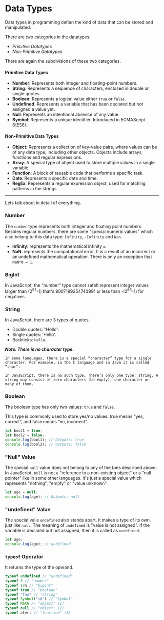 # **Data Types**

Data types in programming defien the kind of data that can be stored and manipulated.

There are two categories in the datatypes:
* *Primitive Datatypes*
* *Non-Primitive Datatypes*

There are again the subdivisions of these two categories.

#### **Primitive Data Types**
* **Number**: Represents both integer and floating-point numbers.
* **String**: Represents a sequence of characters, enclosed in double or single quotes.
* **Boolean**: Represents a logical value either `true` or `false`.
* **Undefined**: Represents a variable that has been declared but not assigned a value yet.
* **Null**: Represents an intentional absence of any value.
* **Symbol**: Represents a unique identifier. Introduced in ECMAScript 6(ES6).

#### **Non-Primitive Data Types**
* **Object**: Represents a collection of key-value pairs, where values can be of any data type, including other objects. Objects include arrays, functions and regular expressions.
* **Array**: A special type of object used to store multiple values in a single variable.
* **Function**: A block of reusable code that performs a specific task.
* **Date**: Represents a specific date and time.
* **RegEx**: Represents a regular expression object, used for matching patterns in the strings.

<hr>

Lets talk about in detail of everything.

### **Number**
The `number` type represents both integer and floating point numbers.
Besides regular numbers, there are some "special numeric values" which also belong to this data type: `Infinity`, `-Infinity` and `Nan`.
* **Infinity**: represents the mathematical infinity `∞`.
* **NaN**: represents the computational error. It is a result of an incorrect or an undefined mathematical operation. There is only an exception that `NaN*0 = 1`.

### **BigInt**
In JavaScript, the "number" type cannot safelt represent integer values larger than (2<sup>53</sup>-1) that's 9007199254740991 or less than -(2<sup>53</sup>-1) for negatives.

### **String**
In JavaScript, there are 3 types of quotes.

* Double quotes: "Hello".
* Single quotes: 'Hello'.
* Backticks: `Hello`.

***Note: There is no character type.***
```
In some languages, there is a special “character” type for a single character. For example, in the C language and in Java it is called “char”.

In JavaScript, there is no such type. There’s only one type: string. A string may consist of zero characters (be empty), one character or many of them.
```

### **Boolean**
The boolean type has only two values: `true` and `false`.

This type is commonly used to store yes/no values: true means “yes, correct”, and false means “no, incorrect”.

```js
let bool1 = true;
let bool2 = false;
console.log(bool1); // Outputs: true
console.log(bool2); // Outputs: false
```

### **"Null" Value**

The special `null` value does not belong to any of the tpes described above. In JavaScript, `null` is not a "reference to a non-existing object" or a "null pointer" like in some other languages. It's just a special value which represents "nothing", "empty" or "value unknown".

```js
let age = null;
console.log(age); // Outputs: null
```

### **"undefined" Value**
The special valie `undefined` also stands apart. It makes a type of its own, just like `null`. The meaning of `undefined` is "value is not assigned". If the variable is declared but not assigned, then it is called as `undefined`.

```js
let age;
console.log(age); // undefined
```

### **`typeof` Operator**
It returns the type of the operand. 

```js
typeof undefined // "undefined"
typeof 0 // "number"
typeof 10n // "bigint"
typeof true // "boolean"
typeof "foo" // "string"
typeof Symbol("id") // "Symbol"
typeof Math // "object" (1)
typeof null // "object" (2)
typeof alert // "function" (3)
```